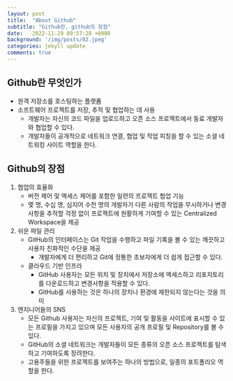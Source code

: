 ```yaml
---
layout: post
title:  "About Github"
subtitle: "Github란, github의 장점"
date:   2022-11-29 09:57:28 +0900
background: '/img/posts/02.jpeg'
categories: jekyll update
comments: true
---
```


## Github란 무엇인가

- 원격 저장소를 호스팅하는 플랫폼
- 소프트웨어 프로젝트를 저장, 추적 및 협업하는 데 사용
    - 개발자는 자신의 코드 파일을 업로드하고 오픈 소스 프로젝트에서 동료 개발자와 협업할 수 있다.
    - 개발자들이 공개적으로 네트워크 연결, 협업 및 작업 피칭을 할 수 있는 소셜 네트워킹 사이트 역할을 한다.

## Github의 장점

1. 협업의 효율화
    - 버전 제어 및 액세스 제어를 포함한 일련의 프로젝트 협업 기능
    - 몇 명, 수십 명, 심지어 수천 명의 개발자가 다른 사람의 작업을 무시하거나 변경 사항을 추적할 걱정 없이 프로젝트에 원활하게 기여할 수 있는 Centralized Workspace을 제공
2. 쉬운 파일 관리
    - GitHub의 인터페이스는 Git 작업을 수행하고 파일 기록을 볼 수 있는 깨끗하고 사용자 친화적인 수단을 제공
        - 개발자에게 더 편리하고 Git에 정통한 초보자에게 더 쉽게 접근할 수 있다.
    - 클라우드 기반 인프라
        - GitHub 사용자는 모든 위치 및 장치에서 저장소에 액세스하고 리포지토리를 다운로드하고 변경사항을 적용할 수 있다.
        - GitHub를 사용하는 것은 하나의 장치나 환경에 제한되지 않는다는 것을 의미
3. 엔지니어들의 SNS
    - 모든 Github 사용자는 자신의 프로젝트, 기여 및 활동을 사이트에 표시할 수 있는 프로필을 가지고 있으며 모든 사용자의 공개 프로필 및 Repository를 볼 수 있다.
    - GitHub의 소셜 네트워크는 개발자들이 모든 종류의 오픈 소스 프로젝트를 탐색하고 기여하도록 장려한다.
    - 고용주들을 위한 프로젝트를 보여주는 하나의 방법으로, 일종의 포트폴리오 역할을 한다.
